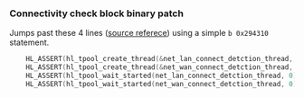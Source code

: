 ### Connectivity check block binary patch

Jumps past these 4 lines ([source referece](https://github.com/elegooofficial/CentauriCarbon/blob/20a2d9b40e0005746c300766e0b526934997805e/firmware/hl/devices/hl_net.c#L218)) using a simple `b 0x294310` statement.

```c
    HL_ASSERT(hl_tpool_create_thread(&net_lan_connect_detction_thread, net_lan_connect_detection_routine, NULL, 0, 0, 0, 0) == 0);
    HL_ASSERT(hl_tpool_create_thread(&net_wan_connect_detction_thread, net_wan_connect_detection_routine, NULL, 0, 0, 0, 0) == 0);
    HL_ASSERT(hl_tpool_wait_started(net_lan_connect_detction_thread, 0) == 1);
    HL_ASSERT(hl_tpool_wait_started(net_wan_connect_detction_thread, 0) == 1);
```